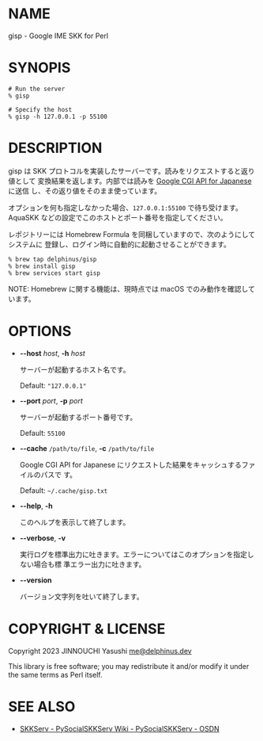 # NAME

gisp - Google IME SKK for Perl

# SYNOPIS

    # Run the server
    % gisp

    # Specify the host
    % gisp -h 127.0.0.1 -p 55100

# DESCRIPTION

gisp は SKK プロトコルを実装したサーバーです。読みをリクエストすると返り値として
変換結果を返します。内部では読みを
[Google CGI API for Japanese](https://www.google.co.jp/ime/cgiapi.html) に送信
し、その返り値をそのまま使っています。

オプションを何も指定しなかった場合、`127.0.0.1:55100` で待ち受けます。AquaSKK
などの設定でこのホストとポート番号を指定してください。

レポジトリーには Homebrew Formula を同梱していますので、次のようにしてシステムに
登録し、ログイン時に自動的に起動させることができます。

    % brew tap delphinus/gisp
    % brew install gisp
    % brew services start gisp

NOTE: Homebrew に関する機能は、現時点では macOS でのみ動作を確認しています。

# OPTIONS

- **--host** _host_, **-h** _host_

    サーバーが起動するホスト名です。

    Default: `"127.0.0.1"`

- **--port** _port_, **-p** _port_

    サーバーが起動するポート番号です。

    Default: `55100`

- **--cache** `/path/to/file`, **-c** `/path/to/file`

    Google CGI API for Japanese にリクエストした結果をキャッシュするファイルのパスで
    す。

    Default: `~/.cache/gisp.txt`

- **--help**, **-h**

    このヘルプを表示して終了します。

- **--verbose**, **-v**

    実行ログを標準出力に吐きます。エラーについてはこのオプションを指定しない場合も標
    準エラー出力に吐きます。

- **--version**

    バージョン文字列を吐いて終了します。

# COPYRIGHT & LICENSE

Copyright 2023 JINNOUCHI Yasushi <me@delphinus.dev>

This library is free software; you may redistribute it and/or modify it under
the same terms as Perl itself.

# SEE ALSO

- [SKKServ - PySocialSKKServ Wiki - PySocialSKKServ - OSDN](https://ja.osdn.net/projects/pysocialskkserv/wiki/SKKServ)
